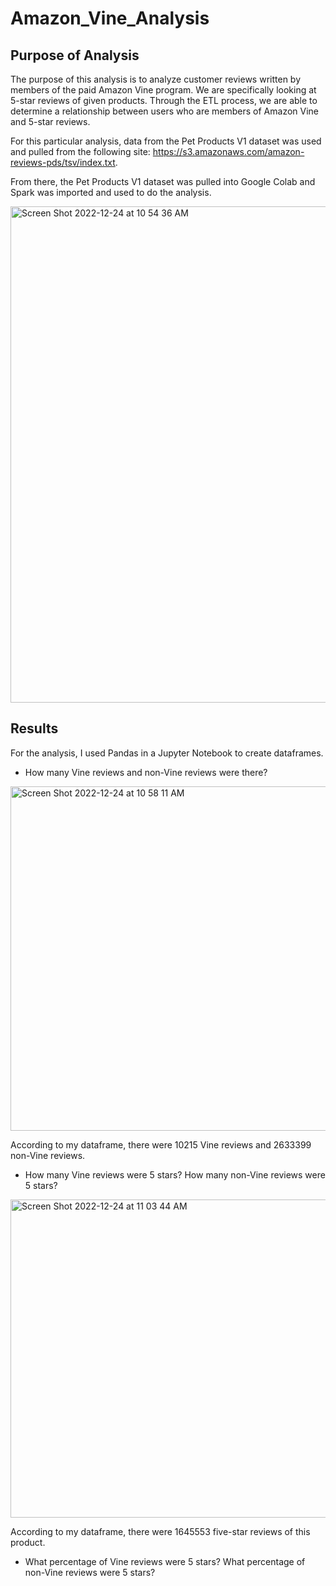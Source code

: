 # Amazon_Vine_Analysis

## Purpose of Analysis

The purpose of this analysis is to analyze customer reviews written by members of the paid Amazon Vine program. We are specifically looking at 5-star reviews of given products. Through the ETL process, we are able to determine a relationship between users who are members of Amazon Vine and 5-star reviews.

For this particular analysis, data from the Pet Products V1 dataset was used and pulled from the following site: https://s3.amazonaws.com/amazon-reviews-pds/tsv/index.txt.

From there, the Pet Products V1 dataset was pulled into Google Colab and Spark was imported and used to do the analysis. 

<img width="794" alt="Screen Shot 2022-12-24 at 10 54 36 AM" src="https://user-images.githubusercontent.com/110838228/209443252-e10460d3-67e1-41b9-9f31-0442b5a12aa2.png">

## Results

For the analysis, I used Pandas in a Jupyter Notebook to create dataframes.

- How many Vine reviews and non-Vine reviews were there?

<img width="551" alt="Screen Shot 2022-12-24 at 10 58 11 AM" src="https://user-images.githubusercontent.com/110838228/209443336-ca193005-1860-4e75-a581-2314427f459b.png">

According to my dataframe, there were 10215 Vine reviews and 2633399 non-Vine reviews.

- How many Vine reviews were 5 stars? How many non-Vine reviews were 5 stars?

<img width="509" alt="Screen Shot 2022-12-24 at 11 03 44 AM" src="https://user-images.githubusercontent.com/110838228/209443457-523c8731-57e5-4d62-b8c1-aef986d7131c.png">

According to my dataframe, there were 1645553 five-star reviews of this product.

- What percentage of Vine reviews were 5 stars? What percentage of non-Vine reviews were 5 stars?






